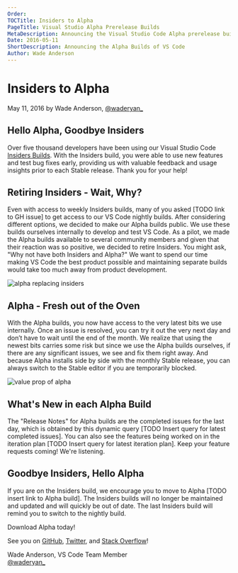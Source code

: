 ```yaml
---
Order: 
TOCTitle: Insiders to Alpha
PageTitle: Visual Studio Alpha Prerelease Builds 
MetaDescription: Announcing the Visual Studio Code Alpha prerelease builds
Date: 2016-05-11
ShortDescription: Announcing the Alpha Builds of VS Code
Author: Wade Anderson
---
```


# Insiders to Alpha

May 11, 2016 by Wade Anderson, [@waderyan_](https://twitter.com/waderyan_)

## Hello Alpha, Goodbye Insiders

Over five thousand developers have been using our Visual Studio Code [Insiders Builds](https://code.visualstudio.com/blogs/2016/02/01/introducing_insiders_build). With the Insiders build, you were able to use new features and test bug fixes early, providing us with valuable feedback and usage insights prior to each Stable release. Thank you for your help!

## Retiring Insiders - Wait, Why?

Even with access to weekly Insiders builds, many of you asked [TODO link to GH issue] to get access to our VS Code nightly builds. After considering different options, we decided to make our Alpha builds public. We use these builds ourselves internally to develop and test VS Code. As a pilot, we made the Alpha builds available to several community members and given that their reaction was so positive, we decided to retire Insiders. You might ask, "Why not have both Insiders and Alpha?" We want to spend our time making VS Code the best product possible and maintaining separate builds would take too much away from product development.

![alpha replacing insiders](2016_05_11_TODO)

## Alpha - Fresh out of the Oven

With the Alpha builds, you now have access to the very latest bits we use internally. Once an issue is resolved, you can try it out the very next day and don’t have to wait until the end of the month. We realize that using the newest bits carries some risk but since we use the Alpha builds ourselves, if there are any significant issues, we see and fix them right away. And because Alpha installs side by side with the monthly Stable release, you can always switch to the Stable editor if you are temporarily blocked.

![value prop of alpha](2016_05_11_TODO)

## What's New in each Alpha Build

The "Release Notes" for Alpha builds are the completed issues for the last day, which is obtained by this dynamic query [TODO Insert query for latest completed issues]. You can also see the features being worked on in the iteration plan [TODO Insert query for latest iteration plan]. Keep your feature requests coming! We're listening.

## Goodbye Insiders, Hello Alpha

If you are on the Insiders build, we encourage you to move to Alpha [TODO insert link to Alpha build]. The Insiders builds will no longer be maintained and updated and will quickly be out of date. The last Insiders build will remind you to switch to the nightly build.

Download Alpha today!

See you on [GitHub](https://github.com/Microsoft/vscode), [Twitter](https://go.microsoft.com/fwlink/?LinkID=533687), and [Stack Overflow](https://stackoverflow.com/questions/tagged/vscode)!

Wade Anderson, VS Code Team Member <br>
[@waderyan_](https://twitter.com/waderyan_)
